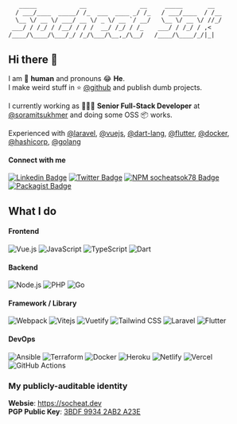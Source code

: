```diff
   _____            __               __     _____       __
  / ___/____  _____/ /_  ___  ____ _/ /_   / ___/____  / /__
  \__ \/ __ \/ ___/ __ \/ _ \/ __ `/ __/   \__ \/ __ \/ //_/
 ___/ / /_/ / /__/ / / /  __/ /_/ / /_    ___/ / /_/ / ,<
/____/\____/\___/_/ /_/\___/\__,_/\__/   /____/\____/_/|_|
```

## Hi there 👋

I am 🤖 **human** and pronouns 😂 **He**.  
I make weird stuff in ⭐️ [@github](https://github.com/socheatsok78) and publish dumb projects.  

I currently working as 🧑🏻‍💻 **Senior Full-Stack Developer** at [@soramitsukhmer](https://github.com/soramitsukhmer) and doing some OSS 📦 works.

Experienced with [@laravel](http://github.com/laravel), [@vuejs](http://github.com/vuejs), [@dart-lang](http://github.com/dart-lang), [@flutter](http://github.com/flutter), [@docker](http://github.com/docker), [@hashicorp](http://github.com/hashicorp), [@golang](https://github.com/golang)


#### Connect with me

[![Linkedin Badge](https://img.shields.io/badge/-Socheat_Sok-0072b1?style=flat&logo=Linkedin&logoColor=white)][linkedin-url]
[![Twitter Badge](https://img.shields.io/badge/-@socheatsok78-00acee?style=flat&logo=Twitter&logoColor=white)][twitter-url]
[![NPM socheatsok78 Badge](https://img.shields.io/badge/-@socheatsok78-CB3837?style=flat&logo=npm&logoColor=white)][npm-socheatsok78-url]
[![Packagist Badge](https://img.shields.io/badge/-@socheatsok78-F58025?style=flat&logo=packagist&logoColor=white)][packagist-url]


## What I do

#### Frontend

![Vue.js](https://img.shields.io/badge/-Vue.js-black?style=flat-square&logo=Vue.js)
![JavaScript](https://img.shields.io/badge/-JavaScript-black?style=flat-square&logo=javascript)
![TypeScript](https://img.shields.io/badge/-TypeScript-black?style=flat-square&logo=TypeScript)
![Dart](https://img.shields.io/badge/-Dart-black?style=flat-square&logo=dart&logoColor=0175C2)

#### Backend

![Node.js](https://img.shields.io/badge/-Node.js-black?style=flat-square&logo=Node.js)
![PHP](https://img.shields.io/badge/-PHP-black?style=flat-square&logo=php&logoColor=white)
![Go](https://img.shields.io/badge/-Go-black?style=flat-square&logo=go)

#### Framework / Library

![Webpack](https://img.shields.io/badge/-Webpack-black?style=flat-square&logo=webpack)
![Vitejs](https://img.shields.io/badge/-Vite-black?style=flat-square&logo=vite)
![Vuetify](https://img.shields.io/badge/-Vuetify-black?style=flat-square&logoColor=1867C0&logo=vuetify)
![Tailwind CSS](https://img.shields.io/badge/-Tailwind_CSS-black?style=flat-square&logo=tailwind-css)
![Laravel](https://img.shields.io/badge/-Laravel-black?style=flat-square&logo=laravel)
![Flutter](https://img.shields.io/badge/-Flutter-black?style=flat-square&logo=flutter&logoColor=02569B)

#### DevOps

![Ansible](https://img.shields.io/badge/-Ansible-black?style=flat-square&logo=ansible&logoColor=EE0000)
![Terraform](https://img.shields.io/badge/-Terraform-black?style=flat-square&logo=terraform&logoColor=7B42BC)
![Docker](https://img.shields.io/badge/-Docker-black?style=flat-square&logo=docker)
![Heroku](https://img.shields.io/badge/-Heroku-black?style=flat-square&logo=heroku)
![Netlify](https://img.shields.io/badge/-Netlify-black?style=flat-square&logo=netlify)
![Vercel](https://img.shields.io/badge/-Vercel-black?style=flat-square&logo=vercel)
![GitHub Actions](https://img.shields.io/badge/-GitHub_Actions-black?style=flat-square&logo=github-actions&logoColor=white)

### My publicly-auditable identity

**Websie**: https://socheat.dev  
**PGP Public Key**: [3BDF 9934 2AB2 A23E][keybase-public-key]

<!-- Links -->
[twitter-url]: https://twitter.com/socheatsok78
[linkedin-url]: https://www.linkedin.com/in/socheatsok78
[keybase-url]: https://keybase.io/andrewalex
[keybase-public-key]: https://keybase.io/socheatsok78/pgp_keys.asc
[npm-socheatsok78-url]: https://www.npmjs.com/org/socheatsok78
[packagist-url]: https://packagist.org/users/socheatsok78/
